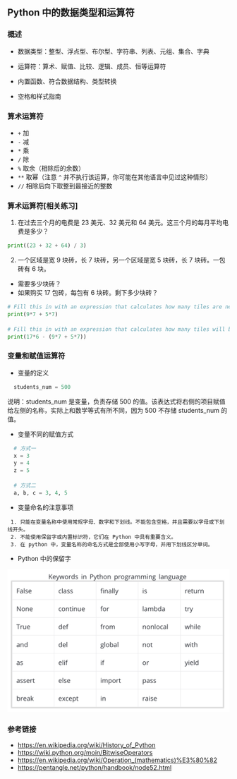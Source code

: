 Python 中的数据类型和运算符
---

### 概述

- 数据类型：整型、浮点型、布尔型、字符串、列表、元组、集合、字典

- 运算符：算术、赋值、比较、逻辑、成员、恒等运算符

- 内置函数、符合数据结构、类型转换

- 空格和样式指南

### 算术运算符

- `+` 加
- `-` 减
- `*` 乘
- `/` 除
- `%` 取余（相除后的余数）
- `**` 取幂（注意 `^` 并不执行该运算，你可能在其他语言中见过这种情形）
- `//` 相除后向下取整到最接近的整数

### 算术运算符[相关练习]

1. 在过去三个月的电费是 23 美元、32 美元和 64 美元。这三个月的每月平均电费是多少？

```Python
print((23 + 32 + 64) / 3)
```

2. 一个区域是宽 9 块砖，长 7 块砖，另一个区域是宽 5 块砖，长 7 块砖。一包砖有 6 块。
 * 需要多少块砖？
 * 如果购买 17 包砖，每包有 6 块砖。剩下多少块砖？

```Python
# Fill this in with an expression that calculates how many tiles are needed.
print(9*7 + 5*7)

# Fill this in with an expression that calculates how many tiles will be left over.
print(17*6 - (9*7 + 5*7))
```

### 变量和赋值运算符

- 变量的定义

```Python
  students_num = 500
```

说明：students_num 是变量，负责存储 500 的值。该表达式将右侧的项目赋值给左侧的名称，实际上和数学等式有所不同，因为 500 不存储 students_num 的值。

- 变量不同的赋值方式

```Python
  # 方式一
  x = 3
  y = 4
  z = 5

  # 方式二
  a, b, c = 3, 4, 5
```

- 变量命名的注意事项

```
 1. 只能在变量名称中使用常规字母、数字和下划线。不能包含空格，并且需要以字母或下划线开头。
 2. 不能使用保留字或内置标识符，它们在 Python 中具有重要含义。
 3. 在 python 中，变量名称的命名方式是全部使用小写字母，并用下划线区分单词。
```
- Python 中的保留字

<img width='550' src="./screenshoot/reserved-words.png"  alt="reserved-words" />

### 参考链接

- https://en.wikipedia.org/wiki/History_of_Python
- https://wiki.python.org/moin/BitwiseOperators
- https://en.wikipedia.org/wiki/Operation_(mathematics)%E3%80%82
- https://pentangle.net/python/handbook/node52.html
